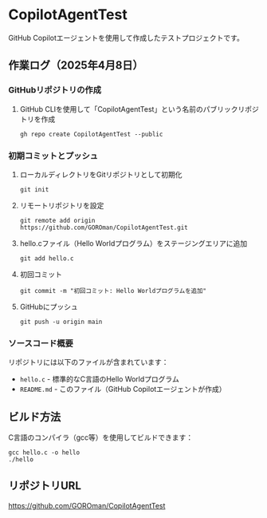 # CopilotAgentTest

GitHub Copilotエージェントを使用して作成したテストプロジェクトです。

## 作業ログ（2025年4月8日）

### GitHubリポジトリの作成

1. GitHub CLIを使用して「CopilotAgentTest」という名前のパブリックリポジトリを作成
   ```
   gh repo create CopilotAgentTest --public
   ```

### 初期コミットとプッシュ

1. ローカルディレクトリをGitリポジトリとして初期化
   ```
   git init
   ```

2. リモートリポジトリを設定
   ```
   git remote add origin https://github.com/GOROman/CopilotAgentTest.git
   ```

3. hello.cファイル（Hello Worldプログラム）をステージングエリアに追加
   ```
   git add hello.c
   ```

4. 初回コミット
   ```
   git commit -m "初回コミット: Hello Worldプログラムを追加"
   ```

5. GitHubにプッシュ
   ```
   git push -u origin main
   ```

### ソースコード概要

リポジトリには以下のファイルが含まれています：

- `hello.c` - 標準的なC言語のHello Worldプログラム
- `README.md` - このファイル（GitHub Copilotエージェントが作成）

## ビルド方法

C言語のコンパイラ（gcc等）を使用してビルドできます：

```
gcc hello.c -o hello
./hello
```

## リポジトリURL

https://github.com/GOROman/CopilotAgentTest